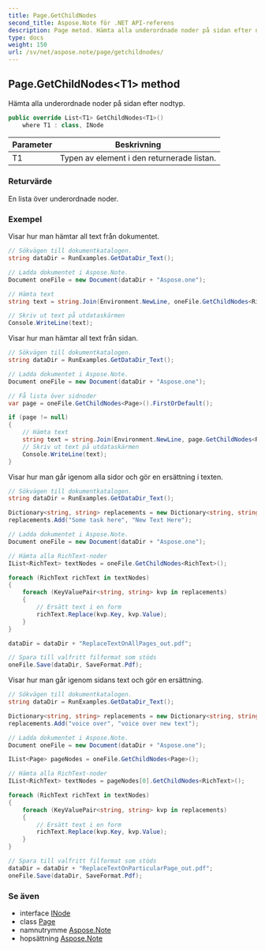 ```yaml
---
title: Page.GetChildNodes
second_title: Aspose.Note för .NET API-referens
description: Page metod. Hämta alla underordnade noder på sidan efter nodtyp.
type: docs
weight: 150
url: /sv/net/aspose.note/page/getchildnodes/
---
```

## Page.GetChildNodes&lt;T1&gt; method

Hämta alla underordnade noder på sidan efter nodtyp.

```csharp
public override List<T1> GetChildNodes<T1>()
    where T1 : class, INode
```

| Parameter | Beskrivning |
| --- | --- |
| T1 | Typen av element i den returnerade listan. |

### Returvärde

En lista över underordnade noder.

### Exempel

Visar hur man hämtar all text från dokumentet.

```csharp
// Sökvägen till dokumentkatalogen.
string dataDir = RunExamples.GetDataDir_Text();

// Ladda dokumentet i Aspose.Note.
Document oneFile = new Document(dataDir + "Aspose.one");

// Hämta text
string text = string.Join(Environment.NewLine, oneFile.GetChildNodes<RichText>().Select(e => e.Text)) + Environment.NewLine;

// Skriv ut text på utdataskärmen
Console.WriteLine(text);
```

Visar hur man hämtar all text från sidan.

```csharp
// Sökvägen till dokumentkatalogen.
string dataDir = RunExamples.GetDataDir_Text();

// Ladda dokumentet i Aspose.Note.
Document oneFile = new Document(dataDir + "Aspose.one");

// Få lista över sidnoder
var page = oneFile.GetChildNodes<Page>().FirstOrDefault();

if (page != null)
{
    // Hämta text
    string text = string.Join(Environment.NewLine, page.GetChildNodes<RichText>().Select(e => e.Text)) + Environment.NewLine;
    // Skriv ut text på utdataskärmen
    Console.WriteLine(text);
}
```

Visar hur man går igenom alla sidor och gör en ersättning i texten.

```csharp
// Sökvägen till dokumentkatalogen.
string dataDir = RunExamples.GetDataDir_Text();

Dictionary<string, string> replacements = new Dictionary<string, string>();
replacements.Add("Some task here", "New Text Here");

// Ladda dokumentet i Aspose.Note.
Document oneFile = new Document(dataDir + "Aspose.one");

// Hämta alla RichText-noder
IList<RichText> textNodes = oneFile.GetChildNodes<RichText>();

foreach (RichText richText in textNodes)
{
    foreach (KeyValuePair<string, string> kvp in replacements)
    {
        // Ersätt text i en form
        richText.Replace(kvp.Key, kvp.Value);
    }
}

dataDir = dataDir + "ReplaceTextOnAllPages_out.pdf";

// Spara till valfritt filformat som stöds
oneFile.Save(dataDir, SaveFormat.Pdf);
```

Visar hur man går igenom sidans text och gör en ersättning.

```csharp
// Sökvägen till dokumentkatalogen.
string dataDir = RunExamples.GetDataDir_Text();

Dictionary<string, string> replacements = new Dictionary<string, string>();
replacements.Add("voice over", "voice over new text");

// Ladda dokumentet i Aspose.Note.
Document oneFile = new Document(dataDir + "Aspose.one");

IList<Page> pageNodes = oneFile.GetChildNodes<Page>();

// Hämta alla RichText-noder
IList<RichText> textNodes = pageNodes[0].GetChildNodes<RichText>();

foreach (RichText richText in textNodes)
{
    foreach (KeyValuePair<string, string> kvp in replacements)
    {
        // Ersätt text i en form
        richText.Replace(kvp.Key, kvp.Value);
    }
}

// Spara till valfritt filformat som stöds
dataDir = dataDir + "ReplaceTextOnParticularPage_out.pdf";
oneFile.Save(dataDir, SaveFormat.Pdf);
```

### Se även

* interface [INode](../../inode/)
* class [Page](../)
* namnutrymme [Aspose.Note](../../page/)
* hopsättning [Aspose.Note](../../../)


